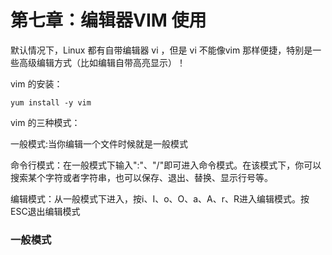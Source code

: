 # 第七章：编辑器VIM 使用

默认情况下，Linux 都有自带编辑器 vi ，但是 vi 不能像vim 那样便捷，特别是一些高级编辑方式（比如编辑自带高亮显示）！

vim 的安装：

```text
yum install -y vim
```

vim 的三种模式：

一般模式:当你编辑一个文件时候就是一般模式

命令行模式：在一般模式下输入":"、"/"即可进入命令模式。在该模式下，你可以搜索某个字符或者字符串，也可以保存、退出、替换、显示行号等。

编辑模式：从一般模式下进入，按i、I、o、O、a、A、r、R进入编辑模式。按ESC退出编辑模式

### 一般模式



